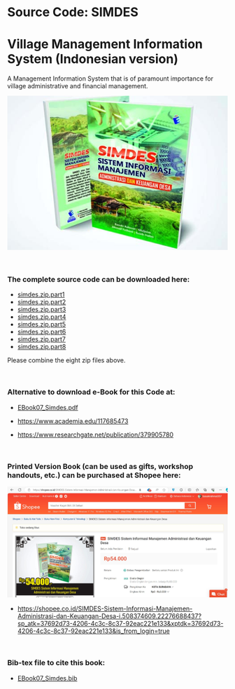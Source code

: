 # Source Code: SIMDES
# Village Management Information System (Indonesian version)

A Management Information System that is of paramount importance for village administrative and financial management.

<p align="center">
  <img src="https://github.com/bsrahmat/ebook-07/blob/main/SIMDES.jpg" alt="" class="img-responsive" width="700">
</p>

<br>

### The complete source code can be downloaded here:

- <a href="https://github.com/bsrahmat/simdes/blob/main/simdes.zip.part1" target="_blank">simdes.zip.part1</a>
- <a href="https://github.com/bsrahmat/simdes/blob/main/simdes.zip.part2" target="_blank">simdes.zip.part2</a>
- <a href="https://github.com/bsrahmat/simdes/blob/main/simdes.zip.part3" target="_blank">simdes.zip.part3</a>
- <a href="https://github.com/bsrahmat/simdes/blob/main/simdes.zip.part4" target="_blank">simdes.zip.part4</a>
- <a href="https://github.com/bsrahmat/simdes/blob/main/simdes.zip.part5" target="_blank">simdes.zip.part5</a>
- <a href="https://github.com/bsrahmat/simdes/blob/main/simdes.zip.part6" target="_blank">simdes.zip.part6</a>
- <a href="https://github.com/bsrahmat/simdes/blob/main/simdes.zip.part7" target="_blank">simdes.zip.part7</a>
- <a href="https://github.com/bsrahmat/simdes/blob/main/simdes.zip.part8" target="_blank">simdes.zip.part8</a>

Please combine the eight zip files above.

<br>

### Alternative to download e-Book for this Code at:

- <a href="https://github.com/bsrahmat/ebook-07/blob/main/EBook07_Simdes.pdf" target="_blank">EBook07_Simdes.pdf</a>

- <a href="https://www.academia.edu/117685473" target="_blank">https://www.academia.edu/117685473</a>

- <a href="https://www.researchgate.net/publication/379905780" target="_blank">https://www.researchgate.net/publication/379905780</a>

<br>

### Printed Version Book (can be used as gifts, workshop handouts, etc.) can be purchased at Shopee here:

<p align="center">
<a href="https://shopee.co.id/SIMDES-Sistem-Informasi-Manajemen-Administrasi-dan-Keuangan-Desa-i.508374609.22276688437?sp_atk=37692d73-4206-4c3c-8c37-92eac221e133&xptdk=37692d73-4206-4c3c-8c37-92eac221e133&is_from_login=true" target="_blank"><img src="https://github.com/bsrahmat/ebook-07/blob/main/shopee_book07.jpg" alt="" class="img-responsive" width="700">
</a>
</p>

- <a href="https://shopee.co.id/SIMDES-Sistem-Informasi-Manajemen-Administrasi-dan-Keuangan-Desa-i.508374609.22276688437?sp_atk=37692d73-4206-4c3c-8c37-92eac221e133&xptdk=37692d73-4206-4c3c-8c37-92eac221e133&is_from_login=true" target="_blank">https://shopee.co.id/SIMDES-Sistem-Informasi-Manajemen-Administrasi-dan-Keuangan-Desa-i.508374609.22276688437?sp_atk=37692d73-4206-4c3c-8c37-92eac221e133&xptdk=37692d73-4206-4c3c-8c37-92eac221e133&is_from_login=true</a>

<br>

### Bib-tex file to cite this book:

- <a href="https://github.com/bsrahmat/ebook-07/blob/main/EBook07_Simdes.bib" target="_blank">EBook07_Simdes.bib</a>

<br>

